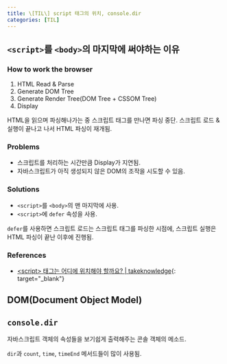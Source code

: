 ```yaml
---
title: \[TIL\] script 태그의 위치, console.dir
categories: [TIL]
---
```


## `<script>`를 `<body>`의 마지막에 써야하는 이유

### How to work the browser

1. HTML Read & Parse
2. Generate DOM Tree
3. Generate Render Tree(DOM Tree + CSSOM Tree)
4. Display

HTML을 읽으며 파싱해나가는 중 스크립트 태그를 만나면 파싱 중단. 스크립트 로드 & 실행이 끝나고 나서 HTML 파싱이 재개됨.

### Problems

- 스크립트를 처리하는 시간만큼 Display가 지연됨.
- 자바스크립트가 아직 생성되지 않은 DOM의 조작을 시도할 수 있음.

### Solutions

- `<script>`를 `<body>`의 맨 마지막에 사용.
- `<script>`에 `defer` 속성을 사용.

`defer`를 사용하면 스크립트 로드는 스크립트 태그를 파싱한 시점에, 스크립트 실행은 HTML 파싱이 끝난 이후에 진행됨.

### References

- [\<script\> 태그는 어디에 위치해야 할까요? \| takeknowledge](https://velog.io/@takeknowledge/script-태그는-어디에-위치해야-할까요){: target="\_blank"}

## DOM(Document Object Model)

## `console.dir`

자바스크립트 객체의 속성들을 보기쉽게 출력해주는 콘솔 객체의 메소드.

`dir`과 `count`, `time`, `timeEnd` 메서드들이 많이 사용됨.
